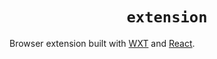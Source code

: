 <div align="center">
  <h1 align="center"><code>extension</code></h1>
</div>

Browser extension built with [WXT](https://wxt.dev/) and [React](https://react.dev/).
